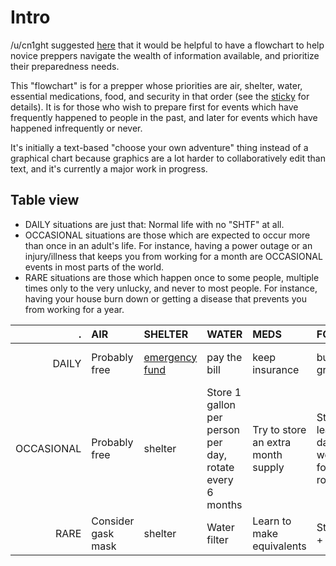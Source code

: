 # Intro

/u/cn1ght suggested [here](https://www.reddit.com/r/preppers/comments/5znxdo/suggestion_to_help_newcomers/) that it would be helpful to have a flowchart to help novice preppers navigate the wealth of information available, and prioritize their preparedness needs. 

This "flowchart" is for a prepper whose priorities are air, shelter, water, essential medications, food, and security in that order (see the [sticky](https://www.reddit.com/r/preppers/comments/30k9zp/welcome_to_rpreppers/) for details). It is for those who wish to prepare first for events which have frequently happened to people in the past, and later for events which have happened infrequently or never. 

It's initially a text-based "choose your own adventure" thing instead of a graphical chart because graphics are a lot harder to collaboratively edit than text, and it's currently a major work in progress. 

## Table view

* DAILY situations are just that: Normal life with no "SHTF" at all. 
* OCCASIONAL situations are those which are expected to occur more than once in an adult's life. For instance, having a power outage or an injury/illness that keeps you from working for a month are OCCASIONAL events in most parts of the world.
* RARE situations are those which happen once to some people, multiple times only to the very unlucky, and never to most people. For instance, having your house burn down or getting a disease that prevents you from working for a year. 

. | AIR | SHELTER | WATER | MEDS | FOOD | SECURITY
--:|:--|:--|:--|:--|:--|:--
DAILY | Probably free | [emergency fund](https://i.imgur.com/1rPEkGQ.png) | pay the bill | keep insurance | buy groceries | choose where to live
OCCASIONAL | Probably free | shelter | Store 1 gallon per person per day, rotate every 6 months | Try to store an extra month supply | Store at least 3 days worth of food, &amp; rotate | Self defense training
RARE | Consider gask mask | shelter  | Water filter | Learn to make equivalents | Stockpile + garden | Consider weapons
